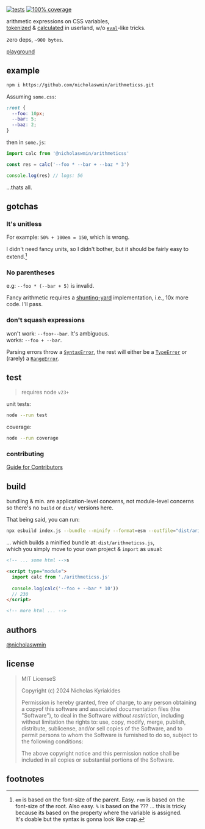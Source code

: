[![tests](https://github.com/nicholaswmin/arithmeticss/actions/workflows/tests.yml/badge.svg)](https://github.com/nicholaswmin/arithmeticss/actions/workflows/tests.yml)
[![100% coverage](https://github.com/nicholaswmin/arithmeticss/actions/workflows/coverage.yml/badge.svg)](https://github.com/nicholaswmin/arithmeticss/actions/workflows/coverage.yml)

arithmetic expressions on CSS variables,   
[tokenized][subs-src] & [calculated][calc-src] in userland, w/o 
[`eval`][eval]-like tricks.    

zero deps, `~900 bytes`.

[playground][demo-url]

## example

```bash
npm i https://github.com/nicholaswmin/arithmeticss.git
```

Assuming `some.css`:

```css
:root {
  --foo: 10px;
  --bar: 5;
  --baz: 2;
}
```

then in `some.js`:

```js
import calc from '@nicholaswmin/arithmeticss'

const res = calc('--foo * --bar + --baz * 3')

console.log(res) // logs: 56
```

...thats all.

## gotchas

### It's unitless

For example: `50% + 100em = 150`, which is wrong.

I didn't need fancy units, so I didn't bother, but it should be fairly 
easy to extend.[^1]

### No parentheses

e.g: `--foo * (--bar + 5)` is invalid.    

Fancy arithmetic requires a [shunting-yard][syard] implementation, 
i.e., 10x more code. I'll pass.  

### don't squash expressions

won't work: `--foo+--bar`. It's ambiguous.     
works: `--foo + --bar`.  

Parsing errors throw a [`SyntaxError`][synterr], the rest will either 
be a [`TypeError`][typesrr] or (rarely) a [`RangeError`][rangerr].


## test

> requires node `v23+`

unit tests:

```bash
node --run test
```

coverage:

```bash
node --run coverage
```

### contributing

[Guide for Contributors][cntb-url]

## build

bundling & min. are application-level concerns, not module-level concerns   
so there's no `build` or `dist/` versions here.

That being said, you can run:

```bash
npx esbuild index.js --bundle --minify --format=esm --outfile="dist/arithmeticss.js"
```

... which builds a minified bundle at: `dist/arithmeticss.js`,  
which you simply move to your own project & `import` as usual:

```html
<!-- ... some html -->s

<script type="module">
  import calc from './arithmeticss.js'
  
  console.log(calc('--foo + --bar * 10'))
  // 230
</script>

<!-- more html ... -->
```

## authors

[@nicholaswmin][author]

## license

> MIT LicenseS
>
> Copyright (c) 2024 Nicholas Kyriakides   
>
> Permission is hereby granted, free of charge, to any person obtaining a 
> copyof this software and associated documentation files (the "Software"), 
> to deal in the Software *without restriction*, 
> including without limitation the rights to: 
> use, copy, modify, merge, publish, distribute, sublicense, and/or sell 
> copies of the Software, and to permit persons to whom the Software is 
> furnished to do so, subject to the following conditions:
> 
> The above copyright notice and this permission notice shall be
> included in all copies or substantial portions of the Software.


## footnotes

[^1]: `em` is based on the font-size of the parent. Easy.
      `rem` is based on the font-size of the root. Also easy.
      `%` is based on the ??? ... this is tricky because 
      its based on the property where the variable is assigned.  
      It's doable but the syntax is gonna look like crap.
      


<!-- References -->

[author]: https://github.com/nicholaswmin

[calc-src]: ./src/calculate.js
[subs-src]: ./src/transform.js
[demo-url]: https://nicholaswmin.github.io/arithmeticss/demo.html
[cntb-url]: ./.github/CONTRIBUTING.md
[syard]: https://en.wikipedia.org/wiki/Shunting_yard_algorithm
[eval]: https://developer.mozilla.org/en-US/docs/Web/JavaScript/Reference/Global_Objects/eval#never_use_direct_eval!
[calc]: https://developer.mozilla.org/en-US/docs/Web/CSS/calc
[mit]: https://en.wikipedia.org/wiki/MIT_License

[rangerr]: https://developer.mozilla.org/en-US/docs/Web/JavaScript/Reference/Global_Objects/RangeError
[typesrr]: https://developer.mozilla.org/en-US/docs/Web/JavaScript/Reference/Global_Objects/TypeError
[synterr]: https://developer.mozilla.org/en-US/docs/Web/JavaScript/Reference/Global_Objects/SyntaxError

